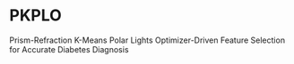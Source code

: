 # PKPLO
Prism-Refraction K-Means Polar Lights Optimizer-Driven Feature Selection for Accurate Diabetes Diagnosis
